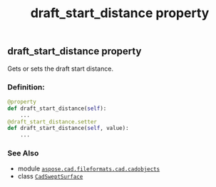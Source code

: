 ﻿---
title: draft_start_distance property
second_title: Aspose.CAD for Python via .NET API References
description: 
type: docs
weight: 260
url: /python-net/aspose.cad.fileformats.cad.cadobjects/cadsweptsurface/draft_start_distance/
is_root: false
---

## draft_start_distance property


Gets or sets the draft start distance.
### Definition:
```python
@property
def draft_start_distance(self):
    ...
@draft_start_distance.setter
def draft_start_distance(self, value):
    ...
```

### See Also
* module [`aspose.cad.fileformats.cad.cadobjects`](../../)
* class [`CadSweptSurface`](/cad/python-net/aspose.cad.fileformats.cad.cadobjects/cadsweptsurface)
